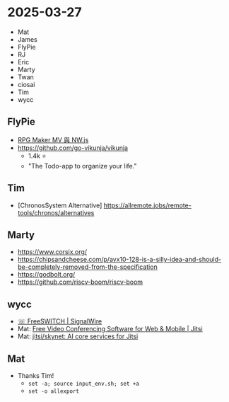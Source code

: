 # 2025-03-27

- Mat
- James
- FlyPie
- RJ
- Eric
- Marty
- Twan
- ciosai
- Tim
- wycc


## FlyPie

- [RPG Maker MV 與 NW.js](https://flyskypie.github.io/posts/2025-03-26_rpg-maker/)
- https://github.com/go-vikunja/vikunja
    - 1.4k ⭐
    - "The Todo-app to organize your life."


## Tim

- [ChronosSystem Alternative] https://allremote.jobs/remote-tools/chronos/alternatives


## Marty

- https://www.corsix.org/
- https://chipsandcheese.com/p/avx10-128-is-a-silly-idea-and-should-be-completely-removed-from-the-specification
- https://godbolt.org/
- https://github.com/riscv-boom/riscv-boom


## wycc

- [☏ FreeSWITCH | SignalWire](https://signalwire.com/freeswitch)
- Mat: [Free Video Conferencing Software for Web & Mobile | Jitsi](https://jitsi.org/)
- Mat: [jitsi/skynet: AI core services for Jitsi](https://github.com/jitsi/skynet)


## Mat

- Thanks Tim!
    - `set -a; source input_env.sh; set +a`
    - `set -o allexport` 


